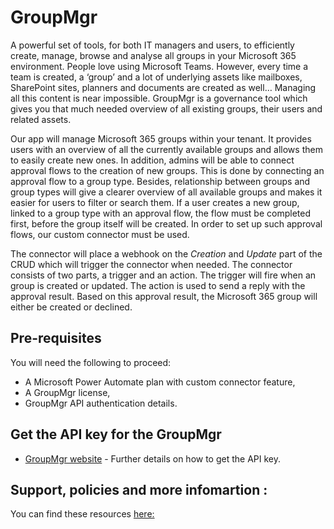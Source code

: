 # GroupMgr

A powerful set of tools, for both IT managers and users, to efficiently create, manage, browse and analyse all groups in your Microsoft 365 environment. People love using Microsoft Teams. However, every time a team is created, a ‘group’ and a lot of underlying assets like mailboxes, SharePoint sites, planners and documents are created as well… Managing all this content is near impossible. GroupMgr is a governance tool which gives you that much needed overview of all existing groups, their users and related assets.

Our app will manage Microsoft 365 groups within your tenant. It provides users with an overview of all the currently available groups and allows them to easily create new ones. In addition, admins will be able to connect approval flows to the creation of new groups. This is done by connecting an approval flow to a group type. Besides, relationship between groups and group types will give a clearer overview of all available groups and makes it easier for users to filter or search them. If a user creates a new group, linked to a group type with an approval flow, the flow must be completed first, before the group itself will be created. In order to set up such approval flows, our custom connector must be used.

The connector will place a webhook on the *Creation* and *Update* part of the CRUD which will trigger the connector when needed. The connector consists of two parts, a trigger and an action. The trigger will fire when an group is created or updated. The action is used to send a reply with the approval result. Based on this approval result, the Microsoft 365 group will either be created or declined.

## Pre-requisites
You will need the following to proceed:
* A Microsoft Power Automate plan with custom connector feature,
* A GroupMgr license,
* GroupMgr API authentication details. 

## Get the API key for the GroupMgr
- [GroupMgr website](https://groupmgr.com) - Further details on how to get the API key.

## Support, policies and more infomartion  : 
You can find these resources [here:](https://groupmgr.com/support)